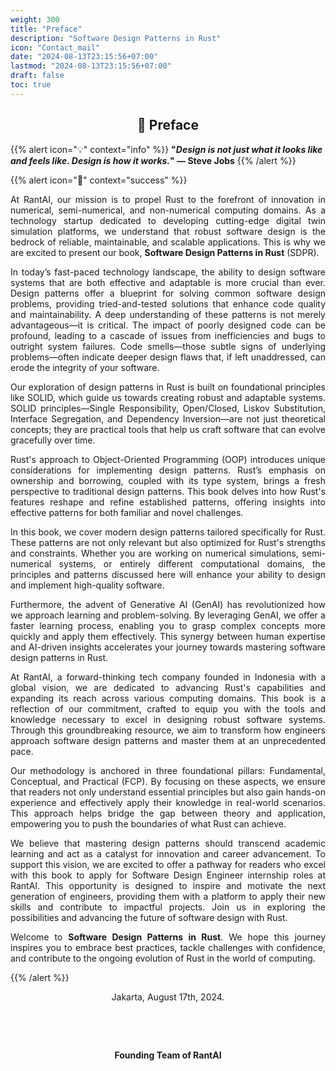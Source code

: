 ```yaml
---
weight: 300
title: "Preface"
description: "Software Design Patterns in Rust"
icon: "Contact_mail"
date: "2024-08-13T23:15:56+07:00"
lastmod: "2024-08-13T23:15:56+07:00"
draft: false
toc: true
---
```


<center>

## 📘 Preface

</center>

{{% alert icon="💡" context="info" %}}
<strong>"<em>Design is not just what it looks like and feels like. Design is how it works.</em>" — Steve Jobs</strong>
{{% /alert %}}

{{% alert icon="📘" context="success" %}}

<p style="text-align: justify;">
At RantAI, our mission is to propel Rust to the forefront of innovation in numerical, semi-numerical, and non-numerical computing domains. As a technology startup dedicated to developing cutting-edge digital twin simulation platforms, we understand that robust software design is the bedrock of reliable, maintainable, and scalable applications. This is why we are excited to present our book, <strong>Software Design Patterns in Rust</strong> (SDPR).
</p>

<p style="text-align: justify;">
In today’s fast-paced technology landscape, the ability to design software systems that are both effective and adaptable is more crucial than ever. Design patterns offer a blueprint for solving common software design problems, providing tried-and-tested solutions that enhance code quality and maintainability. A deep understanding of these patterns is not merely advantageous—it is critical. The impact of poorly designed code can be profound, leading to a cascade of issues from inefficiencies and bugs to outright system failures. Code smells—those subtle signs of underlying problems—often indicate deeper design flaws that, if left unaddressed, can erode the integrity of your software.
</p>

<p style="text-align: justify;">
Our exploration of design patterns in Rust is built on foundational principles like SOLID, which guide us towards creating robust and adaptable systems. SOLID principles—Single Responsibility, Open/Closed, Liskov Substitution, Interface Segregation, and Dependency Inversion—are not just theoretical concepts; they are practical tools that help us craft software that can evolve gracefully over time.
</p>

<p style="text-align: justify;">
Rust's approach to Object-Oriented Programming (OOP) introduces unique considerations for implementing design patterns. Rust’s emphasis on ownership and borrowing, coupled with its type system, brings a fresh perspective to traditional design patterns. This book delves into how Rust's features reshape and refine established patterns, offering insights into effective patterns for both familiar and novel challenges.
</p>

<p style="text-align: justify;">
In this book, we cover modern design patterns tailored specifically for Rust. These patterns are not only relevant but also optimized for Rust's strengths and constraints. Whether you are working on numerical simulations, semi-numerical systems, or entirely different computational domains, the principles and patterns discussed here will enhance your ability to design and implement high-quality software.
</p>

<p style="text-align: justify;">
Furthermore, the advent of Generative AI (GenAI) has revolutionized how we approach learning and problem-solving. By leveraging GenAI, we offer a faster learning process, enabling you to grasp complex concepts more quickly and apply them effectively. This synergy between human expertise and AI-driven insights accelerates your journey towards mastering software design patterns in Rust.
</p>

<p style="text-align: justify;">
At RantAI, a forward-thinking tech company founded in Indonesia with a global vision, we are dedicated to advancing Rust's capabilities and expanding its reach across various computing domains. This book is a reflection of our commitment, crafted to equip you with the tools and knowledge necessary to excel in designing robust software systems. Through this groundbreaking resource, we aim to transform how engineers approach software design patterns and master them at an unprecedented pace.
</p>

<p style="text-align: justify;">
Our methodology is anchored in three foundational pillars: Fundamental, Conceptual, and Practical (FCP). By focusing on these aspects, we ensure that readers not only understand essential principles but also gain hands-on experience and effectively apply their knowledge in real-world scenarios. This approach helps bridge the gap between theory and application, empowering you to push the boundaries of what Rust can achieve.
</p>

<p style="text-align: justify;">
We believe that mastering design patterns should transcend academic learning and act as a catalyst for innovation and career advancement. To support this vision, we are excited to offer a pathway for readers who excel with this book to apply for Software Design Engineer internship roles at RantAI. This opportunity is designed to inspire and motivate the next generation of engineers, providing them with a platform to apply their new skills and contribute to impactful projects. Join us in exploring the possibilities and advancing the future of software design with Rust.
</p>

<p style="text-align: justify;">
Welcome to <strong>Software Design Patterns in Rust</strong>. We hope this journey inspires you to embrace best practices, tackle challenges with confidence, and contribute to the ongoing evolution of Rust in the world of computing.
</p>

{{% /alert %}}

<center>

Jakarta, August 17th, 2024.

&nbsp;

&nbsp;


<strong>Founding Team of RantAI</strong>

</center>